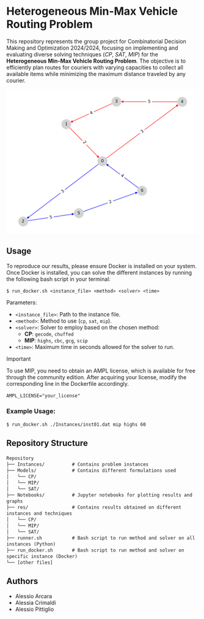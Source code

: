 # Heterogeneous Min-Max Vehicle Routing Problem

This repository represents the group project for Combinatorial Decision Making
and Optimization 2024/2024, focusing on implementing and evaluating diverse
solving techniques (*CP*, *SAT*, *MIP*) for the **Heterogeneous Min-Max Vehicle
Routing Problem**. The objective is to efficiently plan routes for couriers
with varying capacities to collect all available items while minimizing the
maximum distance traveled by any courier.

![Solution for instance 1](example.png)

## Usage

To reproduce our results, please ensure Docker is installed on your system.
Once Docker is installed, you can solve the different instances by running the
following bash script in your terminal:

```{bash}
$ run_docker.sh <instance_file> <method> <solver> <time>
```

Parameters:

* `<instance_file>`: Path to the instance file.
* `<method>`: Method to use (`cp`, `sat`, `mip`).
* `<solver>`: Solver to employ based on the chosen method:
    - **CP**: `gecode`, `chuffed`
    - **MIP**: `highs`, `cbc`, `gcg`, `scip`
* `<time>`: Maximum time in seconds allowed for the solver to run.

> [!IMPORTANT]
> To use MIP, you need to obtain an AMPL license, which is available for free
> through the community edition. After acquiring your license, modify the
> corresponding line in the Dockerfile accordingly.

```{dockerfile}
AMPL_LICENSE="your_license"
```

### Example Usage:

```{bash}
$ run_docker.sh ./Instances/inst01.dat mip highs 60
```

## Repository Structure

```
Repository
├── Instances/          # Contains problem instances
├── Models/             # Contains different formulations used
│   └── CP/
│   └── MIP/
│   └── SAT/
├── Notebooks/          # Jupyter notebooks for plotting results and graphs
├── res/                # Contains results obtained on different instances and techniques
│   └── CP/
│   └── MIP/
│   └── SAT/
├── runner.sh           # Bash script to run method and solver on all instances (Python)
├── run_docker.sh       # Bash script to run method and solver on specific instance (Docker)
└── [other files]
```

## Authors

- Alessio Arcara
- Alessia Crimaldi
- Alessio Pittiglio


